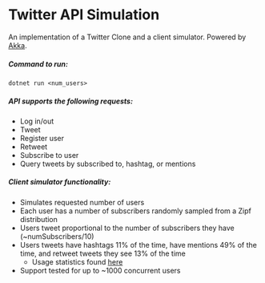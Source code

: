 # Twitter API Simulation

An implementation of a Twitter Clone and a client simulator. Powered by [Akka](https://getakka.net/).

##### Command to run: 
`dotnet run <num_users>`

##### API supports the following requests:
- Log in/out
- Tweet
- Register user
- Retweet
- Subscribe to user
- Query tweets by subscribed to, hashtag, or mentions

##### Client simulator functionality:
- Simulates requested number of users
- Each user has a number of subscribers randomly sampled from a Zipf distribution
- Users tweet proportional to the number of subscribers they have (~numSubscribers/10)
- Users tweets have hashtags 11% of the time, have mentions 49% of the time, and retweet tweets they see 13% of the time
  - Usage statistics found [here](https://www.aaai.org/ocs/index.php/ICWSM/ICWSM11/paper/view/2856/3250)
- Support tested for up to ~1000 concurrent users

